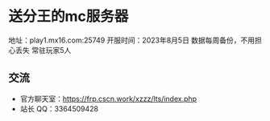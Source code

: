 # 送分王的mc服务器
地址：play1.mx16.com:25749
开服时间：2023年8月5日
数据每周备份，不用担心丢失
常驻玩家5人
## 交流

- 官方聊天室：https://frp.cscn.work/xzzz/lts/index.php
- 站长 QQ：3364509428
